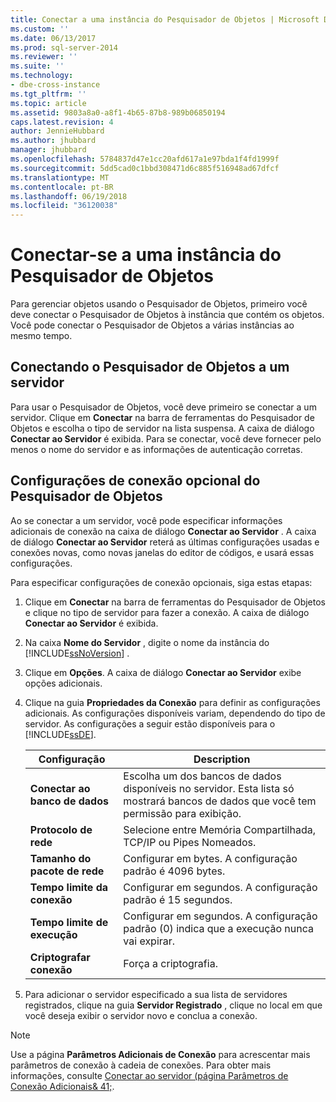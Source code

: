 ```yaml
---
title: Conectar a uma instância do Pesquisador de Objetos | Microsoft Docs
ms.custom: ''
ms.date: 06/13/2017
ms.prod: sql-server-2014
ms.reviewer: ''
ms.suite: ''
ms.technology:
- dbe-cross-instance
ms.tgt_pltfrm: ''
ms.topic: article
ms.assetid: 9803a8a0-a8f1-4b65-87b8-989b06850194
caps.latest.revision: 4
author: JennieHubbard
ms.author: jhubbard
manager: jhubbard
ms.openlocfilehash: 5784837d47e1cc20afd617a1e97bda1f4fd1999f
ms.sourcegitcommit: 5dd5cad0c1bbd308471d6c885f516948ad67dfcf
ms.translationtype: MT
ms.contentlocale: pt-BR
ms.lasthandoff: 06/19/2018
ms.locfileid: "36120038"
---
```

# <a name="connect-to-an-instance-from-object-explorer"></a>Conectar-se a uma instância do Pesquisador de Objetos
  Para gerenciar objetos usando o Pesquisador de Objetos, primeiro você deve conectar o Pesquisador de Objetos à instância que contém os objetos. Você pode conectar o Pesquisador de Objetos a várias instâncias ao mesmo tempo.  
  
## <a name="connecting-object-explorer-to-a-server"></a>Conectando o Pesquisador de Objetos a um servidor  
 Para usar o Pesquisador de Objetos, você deve primeiro se conectar a um servidor. Clique em **Conectar** na barra de ferramentas do Pesquisador de Objetos e escolha o tipo de servidor na lista suspensa. A caixa de diálogo **Conectar ao Servidor** é exibida. Para se conectar, você deve fornecer pelo menos o nome do servidor e as informações de autenticação corretas.  
  
## <a name="optional-object-explorer-connection-settings"></a>Configurações de conexão opcional do Pesquisador de Objetos  
 Ao se conectar a um servidor, você pode especificar informações adicionais de conexão na caixa de diálogo **Conectar ao Servidor** . A caixa de diálogo **Conectar ao Servidor** reterá as últimas configurações usadas e conexões novas, como novas janelas do editor de códigos, e usará essas configurações.  
  
 Para especificar configurações de conexão opcionais, siga estas etapas:  
  
1.  Clique em **Conectar** na barra de ferramentas do Pesquisador de Objetos e clique no tipo de servidor para fazer a conexão. A caixa de diálogo **Conectar ao Servidor** é exibida.  
  
2.  Na caixa **Nome do Servidor** , digite o nome da instância do [!INCLUDE[ssNoVersion](../../includes/ssnoversion-md.md)] .  
  
3.  Clique em **Opções**. A caixa de diálogo **Conectar ao Servidor** exibe opções adicionais.  
  
4.  Clique na guia **Propriedades da Conexão** para definir as configurações adicionais. As configurações disponíveis variam, dependendo do tipo de servidor. As configurações a seguir estão disponíveis para o [!INCLUDE[ssDE](../../includes/ssde-md.md)].  
  
    |Configuração|Description|  
    |-------------|-----------------|  
    |**Conectar ao banco de dados**|Escolha um dos bancos de dados disponíveis no servidor. Esta lista só mostrará bancos de dados que você tem permissão para exibição.|  
    |**Protocolo de rede**|Selecione entre Memória Compartilhada, TCP/IP ou Pipes Nomeados.|  
    |**Tamanho do pacote de rede**|Configurar em bytes. A configuração padrão é 4096 bytes.|  
    |**Tempo limite da conexão**|Configurar em segundos. A configuração padrão é 15 segundos.|  
    |**Tempo limite de execução**|Configurar em segundos. A configuração padrão (0) indica que a execução nunca vai expirar.|  
    |**Criptografar conexão**|Força a criptografia.|  
  
5.  Para adicionar o servidor especificado a sua lista de servidores registrados, clique na guia **Servidor Registrado** , clique no local em que você deseja exibir o servidor novo e conclua a conexão.  
  
> [!NOTE]  
>  Use a página **Parâmetros Adicionais de Conexão** para acrescentar mais parâmetros de conexão à cadeia de conexões. Para obter mais informações, consulte [Conectar ao servidor &#40;página Parâmetros de Conexão Adicionais& 41;](../../database-engine/connect-to-server-additional-connection-parameters-page.md).  
  
  